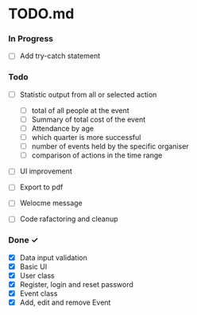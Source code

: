 # TODO.md


### In Progress
- [ ] Add try-catch statement


### Todo


- [ ] Statistic output from all or selected action
  - [ ] total of all people at the event
  - [ ] Summary of total cost of the event
  - [ ] Attendance by age
  - [ ] which quarter is more successful
  - [ ] number of events held by the specific organiser
  - [ ] comparison of actions in the time range
- [ ] UI improvement  
- [ ] Export to pdf
- [ ] Welocme message
- [ ] Code rafactoring and cleanup



### Done ✓
- [x] Data input validation
- [x] Basic UI 
- [x] User class
- [x] Register, login and reset password
- [x] Event class
- [x] Add, edit and remove Event   
